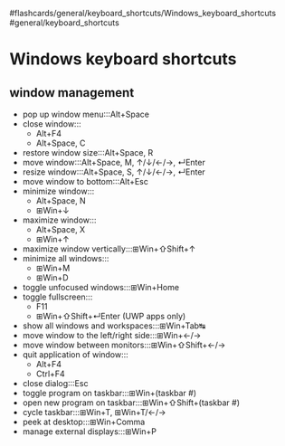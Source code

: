 #flashcards/general/keyboard_shortcuts/Windows_keyboard_shortcuts #general/keyboard_shortcuts

# Windows keyboard shortcuts

## window management

- pop up window menu:::Alt+Space <!--SR:!2023-02-07,18,250!2023-02-11,22,250-->
- close window:::<ul><li>Alt+F4</li><li>Alt+Space, C</li></ul> <!--SR:!2023-02-04,17,250!2023-01-27,12,250-->
- restore window size:::Alt+Space, R <!--SR:!2023-02-01,14,250!2023-02-01,12,230-->
- move window:::Alt+Space, M, ↑/↓/←/→, ↵Enter <!--SR:!2023-01-31,13,250!2023-01-29,16,290-->
- resize window:::Alt+Space, S, ↑/↓/←/→, ↵Enter <!--SR:!2023-01-31,15,250!2023-02-04,17,250-->
- move window to bottom:::Alt+Esc <!--SR:!2023-01-31,13,230!2023-02-03,16,250-->
- minimize window:::<ul><li>Alt+Space, N</li><li>⊞Win+↓</li></ul> <!--SR:!2023-02-04,15,250!2023-02-09,20,250-->
- maximize window:::<ul><li>Alt+Space, X</li><li>⊞Win+↑</li></ul> <!--SR:!2023-02-04,13,230!2023-02-08,19,250-->
- maximize window vertically:::⊞Win+⇧Shift+↑ <!--SR:!2023-02-18,27,250!2023-01-27,10,210-->
- minimize all windows:::<ul><li>⊞Win+M</li><li>⊞Win+D</li></ul> <!--SR:!2023-01-29,13,250!2023-02-06,17,250-->
- toggle unfocused windows:::⊞Win+Home <!--SR:!2023-02-01,14,230!2023-02-11,22,250-->
- toggle fullscreen:::<ul><li>F11</li><li>⊞Win+⇧Shift+↵Enter (UWP apps only)</li></ul> <!--SR:!2023-01-28,8,230!2023-03-03,38,290-->
- show all windows and workspaces:::⊞Win+Tab↹ <!--SR:!2023-02-05,16,250!2023-02-03,16,250-->
- move window to the left/right side:::⊞Win+←/→ <!--SR:!2023-02-10,21,250!2023-01-29,13,250-->
- move window between monitors:::⊞Win+⇧Shift+←/→ <!--SR:!2023-01-28,12,250!2023-01-28,12,250-->
- quit application of window:::<ul><li>Alt+F4</li><li>Ctrl+F4</li></ul> <!--SR:!2023-01-25,3,210!2023-02-05,12,250-->
- close dialog:::Esc <!--SR:!2023-01-27,14,290!2023-02-11,22,250-->
- toggle program on taskbar:::⊞Win+(taskbar #) <!--SR:!2023-02-12,23,250!2023-02-02,15,250-->
- open new program on taskbar:::⊞Win+⇧Shift+(taskbar #) <!--SR:!2023-02-01,10,210!2023-02-08,19,250-->
- cycle taskbar:::⊞Win+T, ⊞Win+T/←/→ <!--SR:!2023-01-31,14,230!2023-02-09,20,250-->
- peek at desktop:::⊞Win+Comma <!--SR:!2023-01-30,14,250!2023-02-12,23,250-->
- manage external displays:::⊞Win+P <!--SR:!2023-02-12,23,250!2023-02-03,14,230-->
